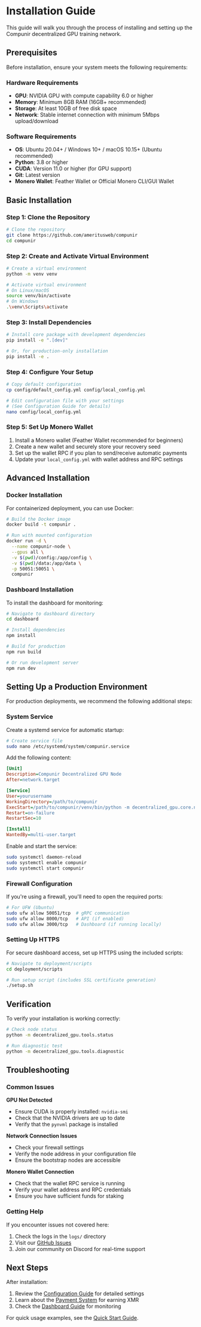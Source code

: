 # Installation Guide

This guide will walk you through the process of installing and setting up the Compunir decentralized GPU training network.

## Prerequisites

Before installation, ensure your system meets the following requirements:

### Hardware Requirements
- **GPU**: NVIDIA GPU with compute capability 6.0 or higher
- **Memory**: Minimum 8GB RAM (16GB+ recommended)
- **Storage**: At least 10GB of free disk space
- **Network**: Stable internet connection with minimum 5Mbps upload/download

### Software Requirements
- **OS**: Ubuntu 20.04+ / Windows 10+ / macOS 10.15+ (Ubuntu recommended)
- **Python**: 3.8 or higher
- **CUDA**: Version 11.0 or higher (for GPU support)
- **Git**: Latest version
- **Monero Wallet**: Feather Wallet or Official Monero CLI/GUI Wallet

## Basic Installation

### Step 1: Clone the Repository

```bash
# Clone the repository
git clone https://github.com/ameritusweb/compunir
cd compunir
```

### Step 2: Create and Activate Virtual Environment

```bash
# Create a virtual environment
python -m venv venv

# Activate virtual environment
# On Linux/macOS
source venv/bin/activate
# On Windows
.\venv\Scripts\activate
```

### Step 3: Install Dependencies

```bash
# Install core package with development dependencies
pip install -e ".[dev]"

# Or, for production-only installation
pip install -e .
```

### Step 4: Configure Your Setup

```bash
# Copy default configuration
cp config/default_config.yml config/local_config.yml

# Edit configuration file with your settings
# (See Configuration Guide for details)
nano config/local_config.yml
```

### Step 5: Set Up Monero Wallet

1. Install a Monero wallet (Feather Wallet recommended for beginners)
2. Create a new wallet and securely store your recovery seed
3. Set up the wallet RPC if you plan to send/receive automatic payments
4. Update your `local_config.yml` with wallet address and RPC settings

## Advanced Installation

### Docker Installation

For containerized deployment, you can use Docker:

```bash
# Build the Docker image
docker build -t compunir .

# Run with mounted configuration
docker run -d \
  --name compunir-node \
  --gpus all \
  -v $(pwd)/config:/app/config \
  -v $(pwd)/data:/app/data \
  -p 50051:50051 \
  compunir
```

### Dashboard Installation

To install the dashboard for monitoring:

```bash
# Navigate to dashboard directory
cd dashboard

# Install dependencies
npm install

# Build for production
npm run build

# Or run development server
npm run dev
```

## Setting Up a Production Environment

For production deployments, we recommend the following additional steps:

### System Service

Create a systemd service for automatic startup:

```bash
# Create service file
sudo nano /etc/systemd/system/compunir.service
```

Add the following content:

```ini
[Unit]
Description=Compunir Decentralized GPU Node
After=network.target

[Service]
User=yourusername
WorkingDirectory=/path/to/compunir
ExecStart=/path/to/compunir/venv/bin/python -m decentralized_gpu.core.node_manager
Restart=on-failure
RestartSec=10

[Install]
WantedBy=multi-user.target
```

Enable and start the service:

```bash
sudo systemctl daemon-reload
sudo systemctl enable compunir
sudo systemctl start compunir
```

### Firewall Configuration

If you're using a firewall, you'll need to open the required ports:

```bash
# For UFW (Ubuntu)
sudo ufw allow 50051/tcp  # gRPC communication
sudo ufw allow 8000/tcp   # API (if enabled)
sudo ufw allow 3000/tcp   # Dashboard (if running locally)
```

### Setting Up HTTPS

For secure dashboard access, set up HTTPS using the included scripts:

```bash
# Navigate to deployment/scripts
cd deployment/scripts

# Run setup script (includes SSL certificate generation)
./setup.sh
```

## Verification

To verify your installation is working correctly:

```bash
# Check node status
python -m decentralized_gpu.tools.status

# Run diagnostic test
python -m decentralized_gpu.tools.diagnostic
```

## Troubleshooting

### Common Issues

**GPU Not Detected**
- Ensure CUDA is properly installed: `nvidia-smi`
- Check that the NVIDIA drivers are up to date
- Verify that the `pynvml` package is installed

**Network Connection Issues**
- Check your firewall settings
- Verify the node address in your configuration file
- Ensure the bootstrap nodes are accessible

**Monero Wallet Connection**
- Check that the wallet RPC service is running
- Verify your wallet address and RPC credentials
- Ensure you have sufficient funds for staking

### Getting Help

If you encounter issues not covered here:

1. Check the logs in the `logs/` directory
2. Visit our [GitHub Issues](https://github.com/ameritusweb/compunir/issues)
3. Join our community on Discord for real-time support

## Next Steps

After installation:

1. Review the [Configuration Guide](./CONFIGURATION.md) for detailed settings
2. Learn about the [Payment System](./PAYMENT.md) for earning XMR
3. Check the [Dashboard Guide](./DASHBOARD.md) for monitoring

For quick usage examples, see the [Quick Start Guide](../QUICKSTART.md).